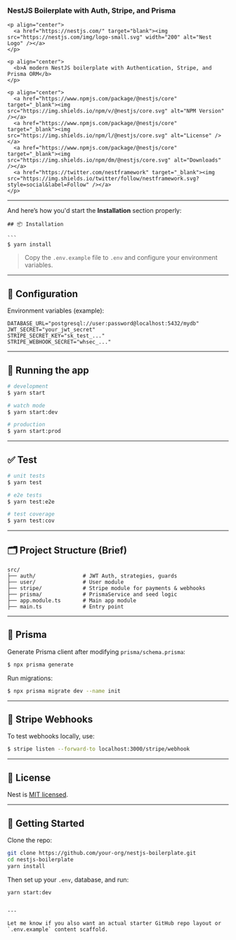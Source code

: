### **NestJS Boilerplate with Auth, Stripe, and Prisma**

```
<p align="center">
  <a href="https://nestjs.com/" target="blank"><img src="https://nestjs.com/img/logo-small.svg" width="200" alt="Nest Logo" /></a>
</p>

<p align="center">
  <b>A modern NestJS boilerplate with Authentication, Stripe, and Prisma ORM</b>
</p>

<p align="center">
  <a href="https://www.npmjs.com/package/@nestjs/core" target="_blank"><img src="https://img.shields.io/npm/v/@nestjs/core.svg" alt="NPM Version" /></a>
  <a href="https://www.npmjs.com/package/@nestjs/core" target="_blank"><img src="https://img.shields.io/npm/l/@nestjs/core.svg" alt="License" /></a>
  <a href="https://www.npmjs.com/package/@nestjs/core" target="_blank"><img src="https://img.shields.io/npm/dm/@nestjs/core.svg" alt="Downloads" /></a>
  <a href="https://twitter.com/nestframework" target="_blank"><img src="https://img.shields.io/twitter/follow/nestframework.svg?style=social&label=Follow" /></a>
</p>
```

---

And here’s how you'd start the **Installation** section properly:

````
## 📦 Installation

```
$ yarn install
````

> Copy the `.env.example` file to `.env` and configure your environment variables.

---

## 🔧 Configuration

Environment variables (example):

```env
DATABASE_URL="postgresql://user:password@localhost:5432/mydb"
JWT_SECRET="your_jwt_secret"
STRIPE_SECRET_KEY="sk_test_..."
STRIPE_WEBHOOK_SECRET="whsec_..."
```

---

## 🏃 Running the app

```bash
# development
$ yarn start

# watch mode
$ yarn start:dev

# production
$ yarn start:prod
```

---

## ✅ Test

```bash
# unit tests
$ yarn test

# e2e tests
$ yarn test:e2e

# test coverage
$ yarn test:cov
```

---

## 🗂 Project Structure (Brief)

```
src/
├── auth/               # JWT Auth, strategies, guards
├── user/               # User module
├── stripe/             # Stripe module for payments & webhooks
├── prisma/             # PrismaService and seed logic
├── app.module.ts       # Main app module
├── main.ts             # Entry point
```

---

## 🧱 Prisma

Generate Prisma client after modifying `prisma/schema.prisma`:

```bash
$ npx prisma generate
```

Run migrations:

```bash
$ npx prisma migrate dev --name init
```

---

## 🧾 Stripe Webhooks

To test webhooks locally, use:

```bash
$ stripe listen --forward-to localhost:3000/stripe/webhook
```

---

## 📄 License

Nest is [MIT licensed](LICENSE).

---

## 🏁 Getting Started

Clone the repo:

```bash
git clone https://github.com/your-org/nestjs-boilerplate.git
cd nestjs-boilerplate
yarn install
```

Then set up your `.env`, database, and run:

```bash
yarn start:dev
```

```

---

Let me know if you also want an actual starter GitHub repo layout or `.env.example` content scaffold.
```
